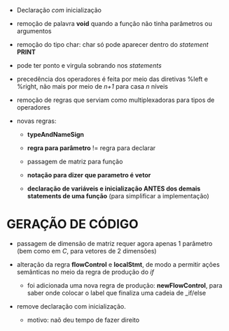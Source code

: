 + Declaração *com* inicialização

+ remoção de palavra **void** quando a função não tinha parâmetros ou argumentos

+ remoção do tipo char: char só pode aparecer dentro do *statement* **PRINT**

+ pode ter ponto e virgula sobrando nos *statements*

+ precedência dos operadores é feita por meio das diretivas %left e %right, não mais por meio de *n+1* para casa *n* níveis

+ remoção de regras que serviam como multiplexadoras para tipos de operadores

+ novas regras:

  +  **typeAndNameSign**

  + **regra para parâmetro** != regra para declarar

  + passagem de matriz para função

  + **notação para dizer que parametro é vetor**

  + **declaração de variáveis e inicialização ANTES dos demais statements de uma função** (para simplificar a implementação)

<!--  -->
# GERAÇÃO DE CÓDIGO

- passagem de dimensão de matriz requer agora apenas 1 parâmetro
  (bem como em *C*, para vetores de 2 dimensões)

- alteração da regra **flowControl** e **localStmt**, de modo a 
permitir ações semânticas no meio da regra de produção do _if_
  - foi adicionada uma nova regra de produção: **newFlowControl**,
  para saber onde colocar o label que finaliza uma cadeia de _if/else

- remove declaração com inicialização.
  - motivo: naõ deu tempo de fazer direito